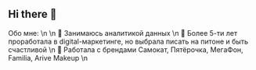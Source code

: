 ## Hi there 👋

Обо мне: \n
\n
🔹 Занимаюсь аналитикой данных \n
🔹 Более 5-ти лет проработала в digital-маркетинге, но выбрала писать на питоне и быть счастливой \n
🔹 Работала с брендами Самокат, Пятёрочка, МегаФон, Familia, Arive Makeup \n


<!--
**tagelmich/tagelmich** is a ✨ _special_ ✨ repository because its `README.md` (this file) appears on your GitHub profile.

Here are some ideas to get you started:

- 🔭 I’m currently working on ...
- 🌱 I’m currently learning ...
- 👯 I’m looking to collaborate on ...
- 🤔 I’m looking for help with ...
- 💬 Ask me about ...
- 📫 How to reach me: ...
- 😄 Pronouns: ...
- ⚡ Fun fact: ...
-->
